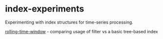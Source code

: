 # index-experiments

Experimenting with index structures for time-series processing.

[rolling-time-window](https://scicloj.github.io/sci-fu/projects/index-experiments/docs/index-experiments/rolling-time-window/) - comparing usage of filter vs a basic tree-based index
